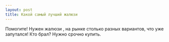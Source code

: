 ```yaml
---
layout: post 
title: Какой самый лучший жалюзи 
--- 
```

Помогите! Нужен жалюзи , на рынке столько разных вариантов, что уже запутался! Кто брал? Нужно срочно купить.